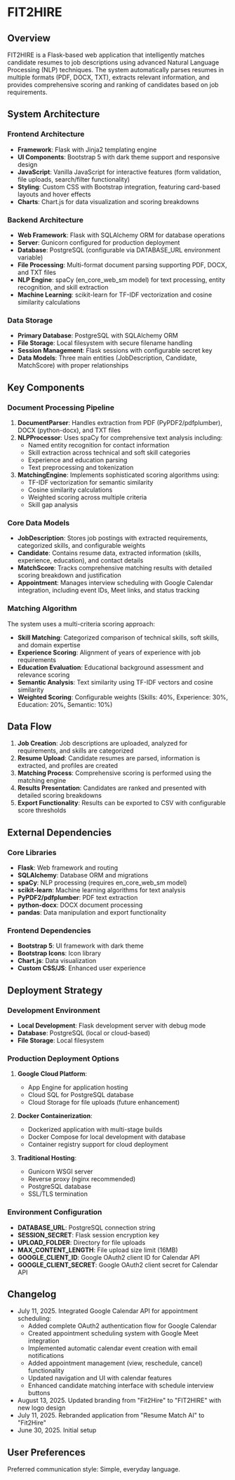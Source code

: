 # FIT2HIRE

## Overview

FIT2HIRE is a Flask-based web application that intelligently matches candidate resumes to job descriptions using advanced Natural Language Processing (NLP) techniques. The system automatically parses resumes in multiple formats (PDF, DOCX, TXT), extracts relevant information, and provides comprehensive scoring and ranking of candidates based on job requirements.

## System Architecture

### Frontend Architecture
- **Framework**: Flask with Jinja2 templating engine
- **UI Components**: Bootstrap 5 with dark theme support and responsive design
- **JavaScript**: Vanilla JavaScript for interactive features (form validation, file uploads, search/filter functionality)
- **Styling**: Custom CSS with Bootstrap integration, featuring card-based layouts and hover effects
- **Charts**: Chart.js for data visualization and scoring breakdowns

### Backend Architecture
- **Web Framework**: Flask with SQLAlchemy ORM for database operations
- **Server**: Gunicorn configured for production deployment
- **Database**: PostgreSQL (configurable via DATABASE_URL environment variable)
- **File Processing**: Multi-format document parsing supporting PDF, DOCX, and TXT files
- **NLP Engine**: spaCy (en_core_web_sm model) for text processing, entity recognition, and skill extraction
- **Machine Learning**: scikit-learn for TF-IDF vectorization and cosine similarity calculations

### Data Storage
- **Primary Database**: PostgreSQL with SQLAlchemy ORM
- **File Storage**: Local filesystem with secure filename handling
- **Session Management**: Flask sessions with configurable secret key
- **Data Models**: Three main entities (JobDescription, Candidate, MatchScore) with proper relationships

## Key Components

### Document Processing Pipeline
1. **DocumentParser**: Handles extraction from PDF (PyPDF2/pdfplumber), DOCX (python-docx), and TXT files
2. **NLPProcessor**: Uses spaCy for comprehensive text analysis including:
   - Named entity recognition for contact information
   - Skill extraction across technical and soft skill categories
   - Experience and education parsing
   - Text preprocessing and tokenization
3. **MatchingEngine**: Implements sophisticated scoring algorithms using:
   - TF-IDF vectorization for semantic similarity
   - Cosine similarity calculations
   - Weighted scoring across multiple criteria
   - Skill gap analysis

### Core Data Models
- **JobDescription**: Stores job postings with extracted requirements, categorized skills, and configurable weights
- **Candidate**: Contains resume data, extracted information (skills, experience, education), and contact details
- **MatchScore**: Tracks comprehensive matching results with detailed scoring breakdown and justification
- **Appointment**: Manages interview scheduling with Google Calendar integration, including event IDs, Meet links, and status tracking

### Matching Algorithm
The system uses a multi-criteria scoring approach:
- **Skill Matching**: Categorized comparison of technical skills, soft skills, and domain expertise
- **Experience Scoring**: Alignment of years of experience with job requirements
- **Education Evaluation**: Educational background assessment and relevance scoring
- **Semantic Analysis**: Text similarity using TF-IDF vectors and cosine similarity
- **Weighted Scoring**: Configurable weights (Skills: 40%, Experience: 30%, Education: 20%, Semantic: 10%)

## Data Flow

1. **Job Creation**: Job descriptions are uploaded, analyzed for requirements, and skills are categorized
2. **Resume Upload**: Candidate resumes are parsed, information is extracted, and profiles are created
3. **Matching Process**: Comprehensive scoring is performed using the matching engine
4. **Results Presentation**: Candidates are ranked and presented with detailed scoring breakdowns
5. **Export Functionality**: Results can be exported to CSV with configurable score thresholds

## External Dependencies

### Core Libraries
- **Flask**: Web framework and routing
- **SQLAlchemy**: Database ORM and migrations
- **spaCy**: NLP processing (requires en_core_web_sm model)
- **scikit-learn**: Machine learning algorithms for text analysis
- **PyPDF2/pdfplumber**: PDF text extraction
- **python-docx**: DOCX document processing
- **pandas**: Data manipulation and export functionality

### Frontend Dependencies
- **Bootstrap 5**: UI framework with dark theme
- **Bootstrap Icons**: Icon library
- **Chart.js**: Data visualization
- **Custom CSS/JS**: Enhanced user experience

## Deployment Strategy

### Development Environment
- **Local Development**: Flask development server with debug mode
- **Database**: PostgreSQL (local or cloud-based)
- **File Storage**: Local filesystem

### Production Deployment Options
1. **Google Cloud Platform**: 
   - App Engine for application hosting
   - Cloud SQL for PostgreSQL database
   - Cloud Storage for file uploads (future enhancement)

2. **Docker Containerization**:
   - Dockerized application with multi-stage builds
   - Docker Compose for local development with database
   - Container registry support for cloud deployment

3. **Traditional Hosting**:
   - Gunicorn WSGI server
   - Reverse proxy (nginx recommended)
   - PostgreSQL database
   - SSL/TLS termination

### Environment Configuration
- **DATABASE_URL**: PostgreSQL connection string
- **SESSION_SECRET**: Flask session encryption key
- **UPLOAD_FOLDER**: Directory for file uploads
- **MAX_CONTENT_LENGTH**: File upload size limit (16MB)
- **GOOGLE_CLIENT_ID**: Google OAuth2 client ID for Calendar API
- **GOOGLE_CLIENT_SECRET**: Google OAuth2 client secret for Calendar API

## Changelog

- July 11, 2025. Integrated Google Calendar API for appointment scheduling:
  - Added complete OAuth2 authentication flow for Google Calendar
  - Created appointment scheduling system with Google Meet integration
  - Implemented automatic calendar event creation with email notifications
  - Added appointment management (view, reschedule, cancel) functionality
  - Updated navigation and UI with calendar features
  - Enhanced candidate matching interface with schedule interview buttons
- August 13, 2025. Updated branding from "Fit2Hire" to "FIT2HIRE" with new logo design
- July 11, 2025. Rebranded application from "Resume Match AI" to "Fit2Hire"
- June 30, 2025. Initial setup

## User Preferences

Preferred communication style: Simple, everyday language.
